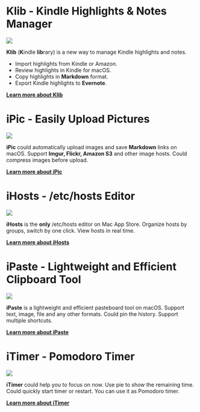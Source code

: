 # Klib - Kindle Highlights & Notes Manager

[![](https://i.imgur.com/evrns9w.png)](https://itunes.apple.com/app/id1196268448?ls=1&mt=12&at=1000lv4R&ct=klib_home)

**Klib** (**K**indle **lib**rary) is a new way to manage Kindle highlights and notes.

- Import highlights from Kindle or Amazon.
- Review highlights in Kindle for macOS.
- Copy highlights in **Markdown** format.
- Export Kindle highlights to **Evernote**.

**[Learn more about Klib](https://en.toolinbox.net/Klib/)**


# iPic - Easily Upload Pictures

[![](https://i.imgur.com/AVLj0q8.png)](https://itunes.apple.com/app/id1101244278?ls=1&mt=12&at=1000lv4R&ct=iPic_home)

**iPic** could automatically upload images and save **Markdown** links on macOS. Support **Imgur, Flickr, Amazon S3** and other image hosts. Could compress images before upload.

**[Learn more about iPic](https://en.toolinbox.net/iPic/)**


# iHosts - /etc/hosts Editor

[![](https://i.imgur.com/YKCuE3V.png)](https://itunes.apple.com/app/id1102004240?ls=1&mt=12&at=1000lv4R&ct=iHosts_home)

**iHosts** is the **only** /etc/hosts editor on Mac App Store. Organize hosts by groups, switch by one click. View hosts in real time.

**[Learn more about iHosts](https://en.toolinbox.net/iHosts/)**


# iPaste - Lightweight and Efficient Clipboard Tool

[![](https://i.imgur.com/j4BPQTn.png)](https://itunes.apple.com/app/id1056935452?ls=1&mt=12&at=1000lv4R&ct=iPaste_home)

**iPaste** is a lightweight and efficient pasteboard tool on macOS. Support text, image, file and any other formats. Could pin the history. Support multiple shortcuts.

**[Learn more about iPaste](https://en.toolinbox.net/iPaste/)**


# iTimer - Pomodoro Timer

[![](https://i.imgur.com/YREdGAN.png)](https://itunes.apple.com/app/id1062139745?ls=1&mt=12&at=1000lv4R&ct=iTimer_home)

**iTimer** could help you to focus on now. Use pie to show the remaining time. Could quickly start timer or restart. You can use it as Pomodoro timer.

**[Learn more about iTimer](https://en.toolinbox.net/iTimer/)**


